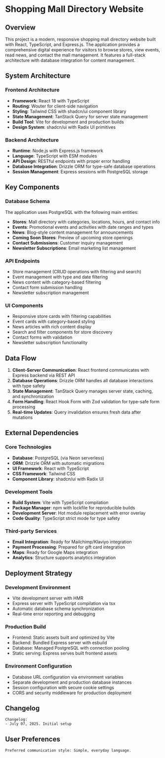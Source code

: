 # Shopping Mall Directory Website

## Overview

This project is a modern, responsive shopping mall directory website built with React, TypeScript, and Express.js. The application provides a comprehensive digital experience for visitors to browse stores, view events, read news, and contact the mall management. It features a full-stack architecture with database integration for content management.

## System Architecture

### Frontend Architecture
- **Framework**: React 18 with TypeScript
- **Routing**: Wouter for client-side navigation
- **Styling**: Tailwind CSS with shadcn/ui component library
- **State Management**: TanStack Query for server state management
- **Build Tool**: Vite for development and production builds
- **Design System**: shadcn/ui with Radix UI primitives

### Backend Architecture
- **Runtime**: Node.js with Express.js framework
- **Language**: TypeScript with ESM modules
- **API Design**: RESTful endpoints with proper error handling
- **Database Integration**: Drizzle ORM for type-safe database operations
- **Session Management**: Express sessions with PostgreSQL storage

## Key Components

### Database Schema
The application uses PostgreSQL with the following main entities:
- **Stores**: Mall directory with categories, locations, hours, and contact info
- **Events**: Promotional events and activities with date ranges and types
- **News**: Blog-style content management for announcements
- **Coming Soon Stores**: Preview of upcoming store openings
- **Contact Submissions**: Customer inquiry management
- **Newsletter Subscriptions**: Email marketing list management

### API Endpoints
- Store management (CRUD operations with filtering and search)
- Event management with type and date filtering
- News content with category-based filtering
- Contact form submission handling
- Newsletter subscription management

### UI Components
- Responsive store cards with filtering capabilities
- Event cards with category-based styling
- News articles with rich content display
- Search and filter components for store discovery
- Contact forms with validation
- Newsletter subscription functionality

## Data Flow

1. **Client-Server Communication**: React frontend communicates with Express backend via REST API
2. **Database Operations**: Drizzle ORM handles all database interactions with type safety
3. **State Management**: TanStack Query manages server state, caching, and synchronization
4. **Form Handling**: React Hook Form with Zod validation for type-safe form processing
5. **Real-time Updates**: Query invalidation ensures fresh data after mutations

## External Dependencies

### Core Technologies
- **Database**: PostgreSQL (via Neon serverless)
- **ORM**: Drizzle ORM with automatic migrations
- **UI Framework**: React with TypeScript
- **CSS Framework**: Tailwind CSS
- **Component Library**: shadcn/ui with Radix UI

### Development Tools
- **Build System**: Vite with TypeScript compilation
- **Package Manager**: npm with lockfile for reproducible builds
- **Development Server**: Hot module replacement with error overlay
- **Code Quality**: TypeScript strict mode for type safety

### Third-party Services
- **Email Integration**: Ready for Mailchimp/Klaviyo integration
- **Payment Processing**: Prepared for gift card integration
- **Maps**: Ready for Google Maps integration
- **Analytics**: Structure supports analytics integration

## Deployment Strategy

### Development Environment
- Vite development server with HMR
- Express server with TypeScript compilation via tsx
- Automatic database schema synchronization
- Real-time error reporting and debugging

### Production Build
- Frontend: Static assets built and optimized by Vite
- Backend: Bundled Express server with esbuild
- Database: Managed PostgreSQL with connection pooling
- Static serving: Express serves built frontend assets

### Environment Configuration
- Database URL configuration via environment variables
- Separate development and production database instances
- Session configuration with secure cookie settings
- CORS and security middleware for production deployment

## Changelog

```
Changelog:
- July 07, 2025. Initial setup
```

## User Preferences

```
Preferred communication style: Simple, everyday language.
```